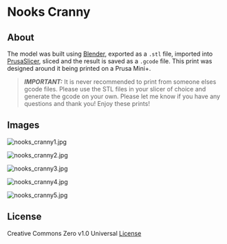 # Nooks Cranny

## About

The model was built using [Blender](https://www.blender.org/), exported as a `.stl` file, imported into [PrusaSlicer](https://www.prusa3d.com/page/prusaslicer_424/), sliced and the result is saved as a `.gcode` file. This print was designed around it being printed on a Prusa Mini+.

> _**IMPORTANT:**_ It is never recommended to print from someone elses gcode files. Please use the STL files in your slicer of choice and generate the gcode on your own. Please let me know if you have any questions and thank you! Enjoy these prints!

## Images

![nooks_cranny1.jpg](images/nooks_cranny1.jpg)

![nooks_cranny2.jpg](images/nooks_cranny2.jpg)

![nooks_cranny3.jpg](images/nooks_cranny3.jpg)

![nooks_cranny4.jpg](images/nooks_cranny4.jpg)

![nooks_cranny5.jpg](images/nooks_cranny5.jpg)

## License

Creative Commons Zero v1.0 Universal [License](LICENSE)
